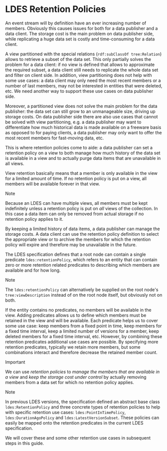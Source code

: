 # LDES Retention Policies
An event stream will by definition have an ever increasing number of members. Obviously this causes issues for both for a data publisher and a data client. The storage cost is the main problem on data publisher side, while replicating a huge data set is costly and time-consuming for a data client.

A view partitioned with the special relations (`rdf:subClassOf tree:Relation`) allows to retrieve a subset of the data set. This only partially solves the problem for a data client: if no view is defined that allows to approximate the required subset, a data client still needs to replicate the whole data set and filter on client side. In addition, view partitioning does not help with some use cases: a data client may only need the most recent members or a number of last members, may not be interested in entities that were deleted, etc. We need another way to support these use cases on data publisher side.

Moreover, a partitioned view does not solve the main problem for the data publisher: the data set can still grow to an unmanageable size, driving up storage costs. On data publisher side there are also use cases that cannot be solved with view partitioning, e.g. a data publisher may want to differentiate how much historical data is made available on a freeware basis as opposed to for paying clients, a data publisher may only want to offer the most recent members for fast-moving data, etc.

This is where retention policies come to aide: a data publisher can set a retention policy on a view to both manage how much history of the data set is available in a view and to actually purge data items that are unavailable in all views.

View retention basically means that a member is only available in the view for a limited amount of time. If no retention policy is put on a view, all members will be available forever in that view.

> [!NOTE]
> Because an LDES can have multiple views, all members must be kept indefinitely unless a retention policy is put on _all_ views of the collection. In this case a data item can only be removed from actual storage if no retention policy applies to it.

By keeping a limited history of data items, a data publisher can manage the storage costs. A data client can use the retention policy definition to select the appropriate view or to archive the members for which the retention policy will expire and therefore may be unavailable in the future.

The LDES specification defines that a root node can contain a single predicate `ldes:retentionPolicy`, which refers to an entity that can contain zero or more retention related predicates to describing which members are available and for how long.

> [!NOTE]
> The `ldes:retentionPolicy` can alternatively be supplied on the root node's `tree:viewDescription` instead of on the root node itself, but obviously not on both.

If the entity contains no predicates, no members will be available in the view. Adding predicates allows us to define which members must be retained in the view and will be available. Each predicate helps us to cover some use case: keep members from a fixed point in time, keep members for a fixed time interval, keep a limited number of versions for a member, keep deleted members for a fixed time interval, etc. However, by combining these retention predicates additional use cases are possible. By specifying more retention predicates, typically we retain more members, but some combinations interact and therefore decrease the retained member count.

> [!IMPORTANT]
> We can use _retention policies_ to _manage the members that are available in a view_ and _keep the storage cost under control_ by actually removing members from a data set for which no retention policy applies.

> [!NOTE]
> In previous LDES versions, the specification defined an abstract base class `ldes:RetentionPolicy` and three concrete types of retention policies to help with specific retention use cases: `ldes:PointInTimePolicy`, `ldes:DurationAgoPolicy` and `ldes:LatestVersionSubset`. These policies can easily be mapped onto the retention predicates in the current LDES specification.

We will cover these and some other retention use cases in subsequent steps in this guide.
